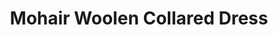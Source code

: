 ---
title: "Mohair Woolen Collared Dress"
categories: ["Women","Women/Dresses"]
images: ["./P05A7092.JPG","./P05A7093.JPG"]
---